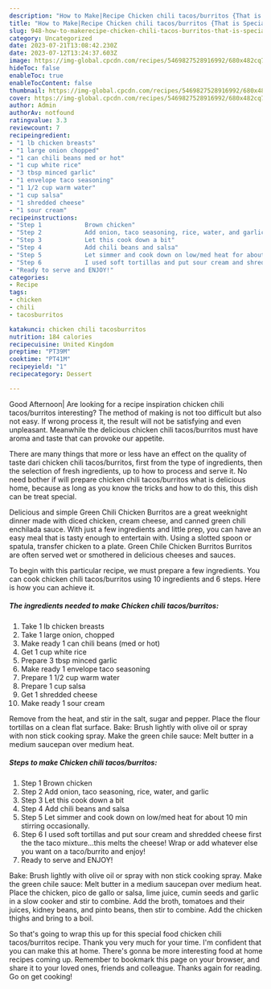 ```yaml
---
description: "How to Make|Recipe Chicken chili tacos/burritos {That is Special"
title: "How to Make|Recipe Chicken chili tacos/burritos {That is Special"
slug: 948-how-to-makerecipe-chicken-chili-tacos-burritos-that-is-special
category: Uncategorized
date: 2023-07-21T13:08:42.230Z
date: 2023-07-12T13:24:37.603Z
image: https://img-global.cpcdn.com/recipes/5469827528916992/680x482cq70/chicken-chili-tacosburritos-recipe-main-photo.jpg
hideToc: false
enableToc: true
enableTocContent: false
thumbnail: https://img-global.cpcdn.com/recipes/5469827528916992/680x482cq70/chicken-chili-tacosburritos-recipe-main-photo.jpg
cover: https://img-global.cpcdn.com/recipes/5469827528916992/680x482cq70/chicken-chili-tacosburritos-recipe-main-photo.jpg
author: Admin
authorAv: notfound
ratingvalue: 3.3
reviewcount: 7
recipeingredient:
- "1 lb chicken breasts"
- "1 large onion chopped"
- "1 can chili beans med or hot"
- "1 cup white rice"
- "3 tbsp minced garlic"
- "1 envelope taco seasoning"
- "1 1/2 cup warm water"
- "1 cup salsa"
- "1 shredded cheese"
- "1 sour cream"
recipeinstructions:
- "Step 1            Brown chicken"
- "Step 2            Add onion, taco seasoning, rice, water, and garlic"
- "Step 3            Let this cook down a bit"
- "Step 4            Add chili beans and salsa"
- "Step 5            Let simmer and cook down on low/med heat for about 10 min stirring occasionally."
- "Step 6            I used soft tortillas and put sour cream and shredded cheese first the the taco mixture...this melts the cheese! Wrap or add whatever else you want on a taco/burrito and enjoy!"
- "Ready to serve and ENJOY!"
categories:
- Recipe
tags:
- chicken
- chili
- tacosburritos

katakunci: chicken chili tacosburritos 
nutrition: 184 calories
recipecuisine: United Kingdom
preptime: "PT39M"
cooktime: "PT41M"
recipeyield: "1"
recipecategory: Dessert

---
```



Good Afternoon| Are looking for a recipe inspiration chicken chili tacos/burritos interesting? The method of making is not too difficult but also not easy. If wrong process it, the result will not be satisfying and even unpleasant. Meanwhile the delicious chicken chili tacos/burritos must have aroma and taste that can provoke our appetite.






There are many things that more or less have an effect on the quality of taste dari chicken chili tacos/burritos, first from the type of ingredients, then the selection of fresh ingredients, up to how to process and serve it. No need bother if will prepare chicken chili tacos/burritos what is delicious home, because as long as you know the tricks and how to do this, this dish can be treat  special.


Delicious and simple Green Chili Chicken Burritos are a great weeknight dinner made with diced chicken, cream cheese, and canned green chili enchilada sauce. With just a few ingredients and little prep, you can have an easy meal that is tasty enough to entertain with. Using a slotted spoon or spatula, transfer chicken to a plate. Green Chile Chicken Burritos Burritos are often served wet or smothered in delicious cheeses and sauces.


To begin with this particular recipe, we must prepare a few ingredients. You can cook chicken chili tacos/burritos using 10 ingredients and 6 steps. Here is how you can achieve it.

<!--inarticleads1-->

##### The ingredients needed to make Chicken chili tacos/burritos:

1. Take 1 lb chicken breasts
1. Take 1 large onion, chopped
1. Make ready 1 can chili beans (med or hot)
1. Get 1 cup white rice
1. Prepare 3 tbsp minced garlic
1. Make ready 1 envelope taco seasoning
1. Prepare 1 1/2 cup warm water
1. Prepare 1 cup salsa
1. Get 1 shredded cheese
1. Make ready 1 sour cream


Remove from the heat, and stir in the salt, sugar and pepper. Place the flour tortillas on a clean flat surface. Bake: Brush lightly with olive oil or spray with non stick cooking spray. Make the green chile sauce: Melt butter in a medium saucepan over medium heat. 

<!--inarticleads2-->

##### Steps to make Chicken chili tacos/burritos:

1. Step 1            Brown chicken
1. Step 2            Add onion, taco seasoning, rice, water, and garlic
1. Step 3            Let this cook down a bit
1. Step 4            Add chili beans and salsa
1. Step 5            Let simmer and cook down on low/med heat for about 10 min stirring occasionally.
1. Step 6            I used soft tortillas and put sour cream and shredded cheese first the the taco mixture...this melts the cheese! Wrap or add whatever else you want on a taco/burrito and enjoy!
1. Ready to serve and ENJOY!

Bake: Brush lightly with olive oil or spray with non stick cooking spray. Make the green chile sauce: Melt butter in a medium saucepan over medium heat. Place the chicken, pico de gallo or salsa, lime juice, cumin seeds and garlic in a slow cooker and stir to combine. Add the broth, tomatoes and their juices, kidney beans, and pinto beans, then stir to combine. Add the chicken thighs and bring to a boil. 

So that's going to wrap this up for this special food chicken chili tacos/burritos recipe. Thank you very much for your time. I'm confident that you can make this at home. There's gonna be more interesting food at home recipes coming up. Remember to bookmark this page on your browser, and share it to your loved ones, friends and colleague. Thanks again for reading. Go on get cooking!
